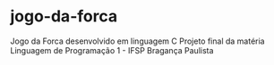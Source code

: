 # jogo-da-forca
Jogo da Forca desenvolvido em linguagem C
Projeto final da matéria Linguagem de Programação 1 - IFSP Bragança Paulista
